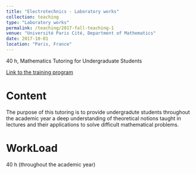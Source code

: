 ```yaml
---
title: "Electrotechnics - Laboratory works"
collection: teaching
type: "Laboratory works"
permalink: /teaching/2017-fall-teaching-1
venue: "Université Paris Cité, Department of Mathematics"
date: 2017-10-01
location: "Paris, France"
---
```


40 h, Mathematics Tutoring for Undergraduate Students

[Link to the training program](https://math-info.u-paris.fr/licence-de-mathematiques/)


Content
======
The purpose of this tutoring is to provide undergradute students throughout the academic year a deep understanding of theoretical notions taught in lectures and their applications to solve difficult mathematical problems.

WorkLoad
======
40 h (throughout the academic year)
